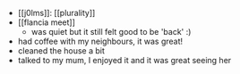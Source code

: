 - [[j0lms]]: [[plurality]]
- [[flancia meet]]
  - was quiet but it still felt good to be 'back' :)
- had coffee with my neighbours, it was great!
- cleaned the house a bit
- talked to my mum, I enjoyed it and it was great seeing her
